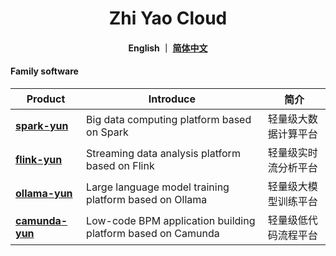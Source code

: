 <h1 align="center">
   Zhi Yao Cloud
</h1>

<h4 align="center">
   English ｜ <a href="https://gitee.com/isxcode">简体中文</a>
</h4> 

#### Family software

| Product                                            | Introduce                                                   | 简介         |
|----------------------------------------------------|-------------------------------------------------------------|------------| 
| [ **spark-yun** ](https://zhiqingyun.isxcode.com)  | Big data computing platform based on Spark                  | 轻量级大数据计算平台 | 
| [ **flink-yun** ](https://zhiliuyun.isxcode.com)   | Streaming data analysis platform based on Flink             | 轻量级实时流分析平台 | 
| [ **ollama-yun** ](https://zhihuiyun.isxcode.com)  | Large language model training platform based on Ollama      | 轻量级大模型训练平台 | 
| [ **camunda-yun** ](https://zhishuyun.isxcode.com) | Low-code BPM application building platform based on Camunda | 轻量级低代码流程平台 |
